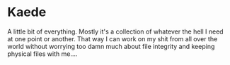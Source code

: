 # Kaede
A little bit of everything. 
Mostly it's a collection of whatever the hell I need at one point or another. That way I can work on my shit from all over the world without worrying too damn much about file integrity and keeping physical files with me....
